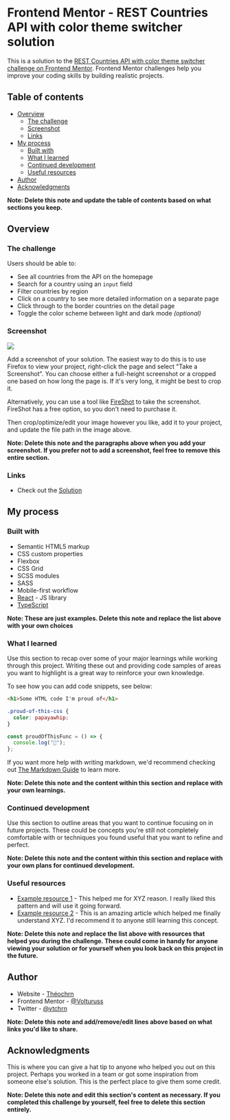 # Frontend Mentor - REST Countries API with color theme switcher solution

This is a solution to the [REST Countries API with color theme switcher challenge on Frontend Mentor](https://www.frontendmentor.io/challenges/rest-countries-api-with-color-theme-switcher-5cacc469fec04111f7b848ca). Frontend Mentor challenges help you improve your coding skills by building realistic projects.

## Table of contents

- [Overview](#overview)
  - [The challenge](#the-challenge)
  - [Screenshot](#screenshot)
  - [Links](#links)
- [My process](#my-process)
  - [Built with](#built-with)
  - [What I learned](#what-i-learned)
  - [Continued development](#continued-development)
  - [Useful resources](#useful-resources)
- [Author](#author)
- [Acknowledgments](#acknowledgments)

**Note: Delete this note and update the table of contents based on what sections you keep.**

## Overview

### The challenge

Users should be able to:

- See all countries from the API on the homepage
- Search for a country using an `input` field
- Filter countries by region
- Click on a country to see more detailed information on a separate page
- Click through to the border countries on the detail page
- Toggle the color scheme between light and dark mode _(optional)_

### Screenshot

![](https://d4x5k1fjuft8.cloudfront.net/cc9g%2Fpreview%2F52826700%2Fmain_large.png?response-content-disposition=inline%3Bfilename%3D%22main_large.png%22%3B&response-content-type=image%2Fpng&Expires=1692697441&Signature=J6VpS5AlmdhA5sjtAcHehJlEZTJere-m6bfiQZnRRB04YgQUvbAJJZWgcVV3eKXQJ9wam4FCUEVgSILDgUdbJxLLn2k4HhZJAKM14OQIfWAm3nQtW2Hd~tHa049wQhQ4YOTkQxlcNVUKGivljg5o7xSYcgmQh~Oz4tGYupcVJUpVQSeIb3-ecoTV9Rc8V7F~g4pLdv4n0FsrW3sfKXex~ud~NJBg8pc~tcgQTUNWfS8VywTomIwUGGVEEDi4YhiPtFakt9UB24HGPZSG52qspc0Ntn-rr-irSrdVh1Sp0aVIGTIPoBrlpmLE4gTUKga63qc-nPZzqpqN6HPFldQVRg__&Key-Pair-Id=APKAJT5WQLLEOADKLHBQ)

Add a screenshot of your solution. The easiest way to do this is to use Firefox to view your project, right-click the page and select "Take a Screenshot". You can choose either a full-height screenshot or a cropped one based on how long the page is. If it's very long, it might be best to crop it.

Alternatively, you can use a tool like [FireShot](https://getfireshot.com/) to take the screenshot. FireShot has a free option, so you don't need to purchase it.

Then crop/optimize/edit your image however you like, add it to your project, and update the file path in the image above.

**Note: Delete this note and the paragraphs above when you add your screenshot. If you prefer not to add a screenshot, feel free to remove this entire section.**

### Links

- Check out the [Solution](https://country-api-weld.vercel.app/)

## My process

### Built with

- Semantic HTML5 markup
- CSS custom properties
- Flexbox
- CSS Grid
- SCSS modules
- SASS
- Mobile-first workflow
- [React](https://reactjs.org/) - JS library
- [TypeScript](https://www.typescriptlang.org/)

**Note: These are just examples. Delete this note and replace the list above with your own choices**

### What I learned

Use this section to recap over some of your major learnings while working through this project. Writing these out and providing code samples of areas you want to highlight is a great way to reinforce your own knowledge.

To see how you can add code snippets, see below:

```html
<h1>Some HTML code I'm proud of</h1>
```

```css
.proud-of-this-css {
  color: papayawhip;
}
```

```js
const proudOfThisFunc = () => {
  console.log("🎉");
};
```

If you want more help with writing markdown, we'd recommend checking out [The Markdown Guide](https://www.markdownguide.org/) to learn more.

**Note: Delete this note and the content within this section and replace with your own learnings.**

### Continued development

Use this section to outline areas that you want to continue focusing on in future projects. These could be concepts you're still not completely comfortable with or techniques you found useful that you want to refine and perfect.

**Note: Delete this note and the content within this section and replace with your own plans for continued development.**

### Useful resources

- [Example resource 1](https://www.example.com) - This helped me for XYZ reason. I really liked this pattern and will use it going forward.
- [Example resource 2](https://www.example.com) - This is an amazing article which helped me finally understand XYZ. I'd recommend it to anyone still learning this concept.

**Note: Delete this note and replace the list above with resources that helped you during the challenge. These could come in handy for anyone viewing your solution or for yourself when you look back on this project in the future.**

## Author

- Website - [Théochrn](https://www.your-site.com)
- Frontend Mentor - [@Volturuss](https://www.frontendmentor.io/profile/Volturuss)
- Twitter - [@vtchrn](https://www.twitter.com/vtchrn)

**Note: Delete this note and add/remove/edit lines above based on what links you'd like to share.**

## Acknowledgments

This is where you can give a hat tip to anyone who helped you out on this project. Perhaps you worked in a team or got some inspiration from someone else's solution. This is the perfect place to give them some credit.

**Note: Delete this note and edit this section's content as necessary. If you completed this challenge by yourself, feel free to delete this section entirely.**
